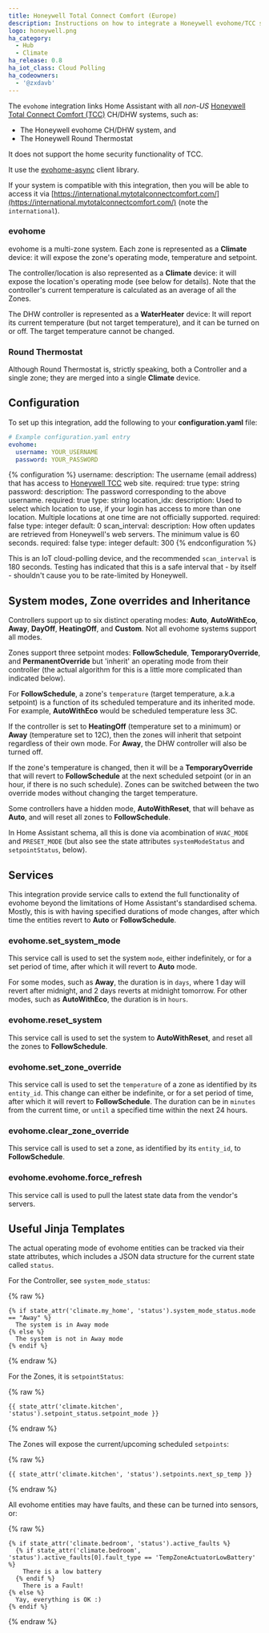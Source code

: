 ```yaml
---
title: Honeywell Total Connect Comfort (Europe)
description: Instructions on how to integrate a Honeywell evohome/TCC system with Home Assistant.
logo: honeywell.png
ha_category:
  - Hub
  - Climate
ha_release: 0.8
ha_iot_class: Cloud Polling
ha_codeowners:
  - '@zxdavb'
---
```


The `evohome` integration links Home Assistant with all _non-US_ [Honeywell Total Connect Comfort (TCC)](https://international.mytotalconnectcomfort.com/Account/Login) CH/DHW systems, such as:

- The Honeywell evohome CH/DHW system, and
- The Honeywell Round Thermostat

It does not support the home security functionality of TCC.

It use the [evohome-async](https://github.com/zxdavb/evohome-async) client library.

If your system is compatible with this integration, then you will be able to access it via [https://international.mytotalconnectcomfort.com/](https://international.mytotalconnectcomfort.com/) (note the `international`).

### evohome

evohome is a multi-zone system. Each zone is represented as a **Climate** device: it will expose the zone's operating mode, temperature and setpoint.

The controller/location is also represented as a **Climate** device: it will expose the location's operating mode (see below for details). Note that the controller's current temperature is calculated as an average of all the Zones.

The DHW controller is represented as a **WaterHeater** device: It will report its current temperature (but not target temperature), and it can be turned on or off.  The target temperature cannot be changed.

### Round Thermostat

Although Round Thermostat is, strictly speaking, both a Controller and a single zone; they are merged into a single **Climate** device.

## Configuration

To set up this integration, add the following to your **configuration.yaml** file:

```yaml
# Example configuration.yaml entry
evohome:
  username: YOUR_USERNAME
  password: YOUR_PASSWORD
```

{% configuration %}
username:
  description: The username (email address) that has access to [Honeywell TCC](https://international.mytotalconnectcomfort.com/Account/Login) web site.
  required: true
  type: string
password:
  description: The password corresponding to the above username.
  required: true
  type: string
location_idx:
  description: Used to select which location to use, if your login has access to more than one location. Multiple locations at one time are not officially supported.
  required: false
  type: integer
  default: 0
scan_interval:
  description: How often updates are retrieved from Honeywell's web servers. The minimum value is 60 seconds.
  required: false
  type: integer
  default: 300
{% endconfiguration %}

This is an IoT cloud-polling device, and the recommended `scan_interval` is 180 seconds. Testing has indicated that this is a safe interval that - by itself - shouldn't cause you to be rate-limited by Honeywell.

## System modes, Zone overrides and Inheritance

Controllers support up to six distinct operating modes: **Auto**, **AutoWithEco**, **Away**, **DayOff**, **HeatingOff**, and **Custom**. Not all evohome systems support all modes.

Zones support three setpoint modes: **FollowSchedule**, **TemporaryOverride**, and **PermanentOverride** but 'inherit' an operating mode from their controller (the actual algorithm for this is a little more complicated than indicated below).

For **FollowSchedule**, a zone's `temperature` (target temperature, a.k.a setpoint) is a function of its scheduled temperature and its inherited mode. For example, **AutoWithEco** would be scheduled temperature less 3C.

If the controller is set to **HeatingOff** (temperature set to a minimum) or **Away** (temperature set to 12C), then the zones will inherit that setpoint regardless of their own mode. For **Away**, the DHW controller will also be turned off.

If the zone's temperature is changed, then it will be a **TemporaryOverride** that will revert to **FollowSchedule** at the next scheduled setpoint (or in an hour, if there is no such schedule). Zones can be switched between the two override modes without changing the target temperature.

Some controllers have a hidden mode, **AutoWithReset**, that will behave as **Auto**, and will reset all zones to **FollowSchedule**.

In Home Assistant schema, all this is done via acombination of `HVAC_MODE` and `PRESET_MODE` (but also see the state attributes `systemModeStatus` and `setpointStatus`, below).

## Services

This integration provide service calls to extend the full functionality of evohome beyond the limitations of Home Assistant's standardised schema.  Mostly, this is with having specified durations of mode changes, after which time the entities revert to **Auto** or **FollowSchedule**.

### evohome.set_system_mode

This service call is used to set the system `mode`, either indefinitely, or for a set period of time, after which it will revert to **Auto** mode.

For some modes, such as **Away**, the duration is in `days`, where 1 day will revert after midnight, and 2 days reverts at midnight tomorrow. For other modes, such as **AutoWithEco**, the duration is in `hours`.

### evohome.reset_system

This service call is used to set the system to **AutoWithReset**, and reset all the zones to **FollowSchedule**.

### evohome.set_zone_override

This service call is used to set the `temperature` of a zone as identified by its `entity_id`. This change can either be indefinite, or for a set period of time, after which it will revert to **FollowSchedule**. The duration can be in `minutes` from the current time, or `until` a specified time within the next 24 hours.

### evohome.clear_zone_override

This service call is used to set a zone, as identified by its `entity_id`, to **FollowSchedule**.

### evohome.evohome.force_refresh

This service call is used to pull the latest state data from the vendor's servers.

## Useful Jinja Templates

The actual operating mode of evohome entities can be tracked via their state attributes, which includes a JSON data structure for the current state called `status`.

For the Controller, see `system_mode_status`:

{% raw %}
```text
{% if state_attr('climate.my_home', 'status').system_mode_status.mode == "Away" %}
  The system is in Away mode
{% else %}
  The system is not in Away mode
{% endif %}
```
{% endraw %}

For the Zones, it is `setpointStatus`:

{% raw %}
```text
{{ state_attr('climate.kitchen', 'status').setpoint_status.setpoint_mode }}
```
{% endraw %}

The Zones will expose the current/upcoming scheduled `setpoints`:

{% raw %}
```text
{{ state_attr('climate.kitchen', 'status').setpoints.next_sp_temp }}
```
{% endraw %}

All evohome entities may have faults, and these can be turned into sensors, or:

{% raw %}
```text
{% if state_attr('climate.bedroom', 'status').active_faults %}
  {% if state_attr('climate.bedroom', 'status').active_faults[0].fault_type == 'TempZoneActuatorLowBattery' %}
    There is a low battery
  {% endif %}
    There is a Fault!
{% else %}
  Yay, everything is OK :)
{% endif %}
```
{% endraw %}
